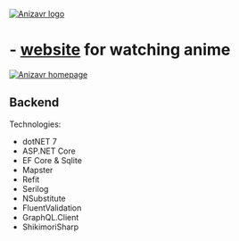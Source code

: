 [![Anizavr logo](https://i.imgur.com/3vRDw3W.png)](https://anizavr.tech/)
# - [website](https://anizavr.tech/) for watching anime 

[![Anizavr homepage](https://i.imgur.com/SLeMip2.png)](https://anizavr.tech/)

## Backend

Technologies:
* dotNET 7
* ASP.NET Core
* EF Core & Sqlite
* Mapster
* Refit
* Serilog
* NSubstitute
* FluentValidation
* GraphQL.Client
* ShikimoriSharp
 

